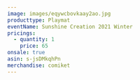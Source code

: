```yaml
---
image: images/eqywcbovkaay2ao.jpg
producttype: Playmat
eventName: Sunshine Creation 2021 Winter
pricings:
  - quantity: 1
    price: 65
onsale: true
asin: s-jsDMkqhPn
merchandise: comiket
---
```

